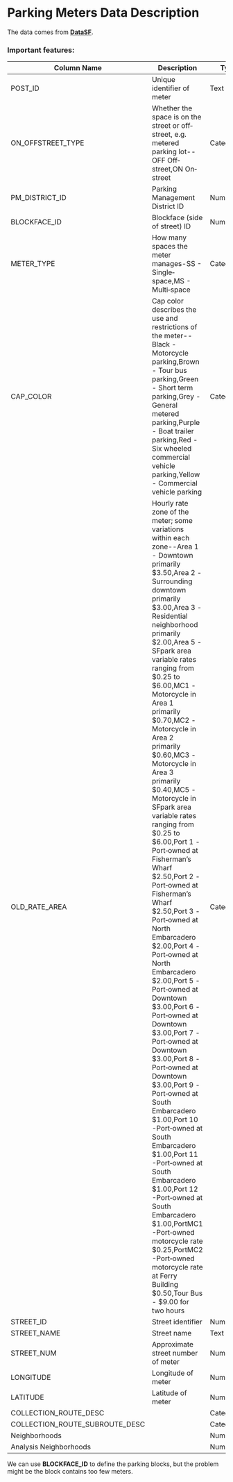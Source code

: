 # Parking Meters Data Description

The data comes from [__DataSF__](https://data.sfgov.org/Transportation/Parking-Meters/8vzz-qzz9).

### Important features:

| Column Name | Description | Type |
| --- | --- | --- |
| POST_ID | Unique identifier of meter | Text |
| ON_OFFSTREET_TYPE | Whether the space is on the street or off‐street, e.g. metered parking lot--OFF Off‐street,ON On‐street | Categorical |
| PM_DISTRICT_ID | Parking Management District ID | Number |
| BLOCKFACE_ID | Blockface (side of street) ID | Number |
| METER_TYPE | How many spaces the meter manages-SS - Single‐space,MS - Multi‐space | Categorical |
| CAP_COLOR | Cap color describes the use and restrictions of the meter--Black - Motorcycle parking,Brown - Tour bus parking,Green - Short term parking,Grey - General metered parking,Purple - Boat trailer parking,Red - Six wheeled commercial vehicle parking,Yellow - Commercial vehicle parking | Categorical |
| OLD_RATE_AREA | Hourly rate zone of the meter; some variations within each zone--Area 1 - Downtown primarily \$3.50,Area 2 -Surrounding downtown primarily \$3.00,Area 3 -Residential neighborhood primarily \$2.00,Area 5 -SFpark area variable rates ranging from \$0.25 to \$6.00,MC1 -Motorcycle in Area 1 primarily \$0.70,MC2 -Motorcycle in Area 2 primarily \$0.60,MC3 -Motorcycle in Area 3 primarily \$0.40,MC5 -Motorcycle in SFpark area variable rates ranging from \$0.25 to \$6.00,Port 1 -Port‐owned at Fisherman’s Wharf \$2.50,Port 2 -Port‐owned at Fisherman’s Wharf \$2.50,Port 3 -Port‐owned at North Embarcadero \$2.00,Port 4 -Port‐owned at North Embarcadero \$2.00,Port 5 -Port‐owned at Downtown \$3.00,Port 6 -Port‐owned at Downtown \$3.00,Port 7 -Port‐owned at Downtown \$3.00,Port 8 -Port‐owned at Downtown \$3.00,Port 9 -Port‐owned at South Embarcadero \$1.00,Port 10 -Port‐owned at South Embarcadero \$1.00,Port 11 -Port‐owned at South Embarcadero \$1.00,Port 12 -Port‐owned at South Embarcadero \$1.00,PortMC1 -Port‐owned motorcycle rate \$0.25,PortMC2 -Port‐owned motorcycle rate at Ferry Building \$0.50,Tour Bus - \$9.00 for two hours | Categorical |
| STREET_ID | Street identifier | Number |
| STREET_NAME | Street name | Text |
| STREET_NUM | Approximate street number of meter | Number |
| LONGITUDE | Longitude of meter | Number |
| LATITUDE | Latitude of meter| Number |
| COLLECTION_ROUTE_DESC || Categorical |
| COLLECTION_ROUTE_SUBROUTE_DESC || Categorical |
| Neighborhoods || Number|
| Analysis Neighborhoods || Number |

We can use __BLOCKFACE_ID__ to define the parking blocks, but the problem might be the block contains too few meters.
